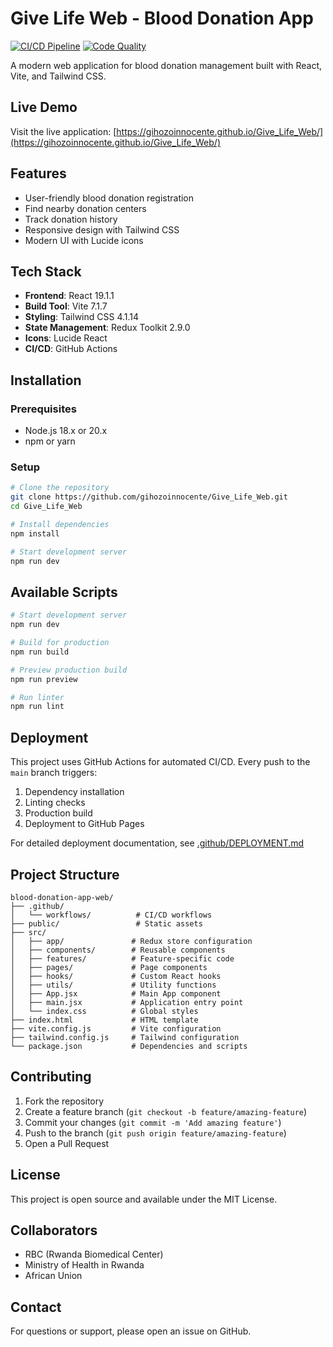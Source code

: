 # Give Life Web - Blood Donation App

[![CI/CD Pipeline](https://github.com/gihozoinnocente/Give_Life_Web/actions/workflows/ci-cd.yml/badge.svg)](https://github.com/gihozoinnocente/Give_Life_Web/actions/workflows/ci-cd.yml)
[![Code Quality](https://github.com/gihozoinnocente/Give_Life_Web/actions/workflows/code-quality.yml/badge.svg)](https://github.com/gihozoinnocente/Give_Life_Web/actions/workflows/code-quality.yml)

A modern web application for blood donation management built with React, Vite, and Tailwind CSS.

## Live Demo
Visit the live application: [https://gihozoinnocente.github.io/Give_Life_Web/](https://gihozoinnocente.github.io/Give_Life_Web/)

## Features
- User-friendly blood donation registration
- Find nearby donation centers
- Track donation history
- Responsive design with Tailwind CSS
- Modern UI with Lucide icons

## Tech Stack
- **Frontend**: React 19.1.1
- **Build Tool**: Vite 7.1.7
- **Styling**: Tailwind CSS 4.1.14
- **State Management**: Redux Toolkit 2.9.0
- **Icons**: Lucide React
- **CI/CD**: GitHub Actions

## Installation

### Prerequisites
- Node.js 18.x or 20.x
- npm or yarn

### Setup
```bash
# Clone the repository
git clone https://github.com/gihozoinnocente/Give_Life_Web.git
cd Give_Life_Web

# Install dependencies
npm install

# Start development server
npm run dev
```
## Available Scripts

```bash
# Start development server
npm run dev

# Build for production
npm run build

# Preview production build
npm run preview

# Run linter
npm run lint
```
## Deployment

This project uses GitHub Actions for automated CI/CD. Every push to the `main` branch triggers:
1. Dependency installation
2. Linting checks
3. Production build
4. Deployment to GitHub Pages

For detailed deployment documentation, see [.github/DEPLOYMENT.md](.github/DEPLOYMENT.md)

## Project Structure
```
blood-donation-app-web/
├── .github/
│   └── workflows/          # CI/CD workflows
├── public/                 # Static assets
├── src/
│   ├── app/               # Redux store configuration
│   ├── components/        # Reusable components
│   ├── features/          # Feature-specific code
│   ├── pages/             # Page components
│   ├── hooks/             # Custom React hooks
│   ├── utils/             # Utility functions
│   ├── App.jsx            # Main App component
│   ├── main.jsx           # Application entry point
│   └── index.css          # Global styles
├── index.html             # HTML template
├── vite.config.js         # Vite configuration
├── tailwind.config.js     # Tailwind configuration
└── package.json           # Dependencies and scripts
```
## Contributing

1. Fork the repository
2. Create a feature branch (`git checkout -b feature/amazing-feature`)
3. Commit your changes (`git commit -m 'Add amazing feature'`)
4. Push to the branch (`git push origin feature/amazing-feature`)
5. Open a Pull Request

## License

This project is open source and available under the MIT License.

## Collaborators
- RBC (Rwanda Biomedical Center)
- Ministry of Health in Rwanda
- African Union

## Contact
For questions or support, please open an issue on GitHub.